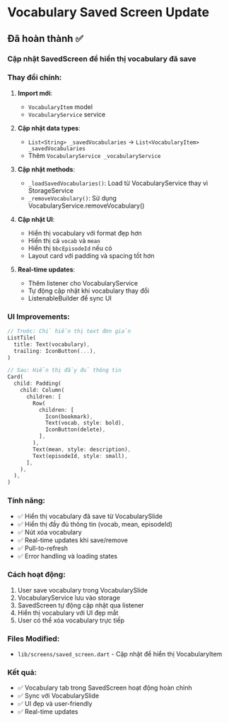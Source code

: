 # Vocabulary Saved Screen Update

## Đã hoàn thành ✅

### **Cập nhật SavedScreen để hiển thị vocabulary đã save**

### **Thay đổi chính**:

1. **Import mới**:
   - `VocabularyItem` model
   - `VocabularyService` service

2. **Cập nhật data types**:
   - `List<String> _savedVocabularies` → `List<VocabularyItem> _savedVocabularies`
   - Thêm `VocabularyService _vocabularyService`

3. **Cập nhật methods**:
   - `_loadSavedVocabularies()`: Load từ VocabularyService thay vì StorageService
   - `_removeVocabulary()`: Sử dụng VocabularyService.removeVocabulary()

4. **Cập nhật UI**:
   - Hiển thị vocabulary với format đẹp hơn
   - Hiển thị cả `vocab` và `mean`
   - Hiển thị `bbcEpisodeId` nếu có
   - Layout card với padding và spacing tốt hơn

5. **Real-time updates**:
   - Thêm listener cho VocabularyService
   - Tự động cập nhật khi vocabulary thay đổi
   - ListenableBuilder để sync UI

### **UI Improvements**:

```dart
// Trước: Chỉ hiển thị text đơn giản
ListTile(
  title: Text(vocabulary),
  trailing: IconButton(...),
)

// Sau: Hiển thị đầy đủ thông tin
Card(
  child: Padding(
    child: Column(
      children: [
        Row(
          children: [
            Icon(bookmark),
            Text(vocab, style: bold),
            IconButton(delete),
          ],
        ),
        Text(mean, style: description),
        Text(episodeId, style: small),
      ],
    ),
  ),
)
```

### **Tính năng**:
- ✅ Hiển thị vocabulary đã save từ VocabularySlide
- ✅ Hiển thị đầy đủ thông tin (vocab, mean, episodeId)
- ✅ Nút xóa vocabulary
- ✅ Real-time updates khi save/remove
- ✅ Pull-to-refresh
- ✅ Error handling và loading states

### **Cách hoạt động**:
1. User save vocabulary trong VocabularySlide
2. VocabularyService lưu vào storage
3. SavedScreen tự động cập nhật qua listener
4. Hiển thị vocabulary với UI đẹp mắt
5. User có thể xóa vocabulary trực tiếp

### **Files Modified**:
- `lib/screens/saved_screen.dart` - Cập nhật để hiển thị VocabularyItem

### **Kết quả**:
- ✅ Vocabulary tab trong SavedScreen hoạt động hoàn chỉnh
- ✅ Sync với VocabularySlide
- ✅ UI đẹp và user-friendly
- ✅ Real-time updates



